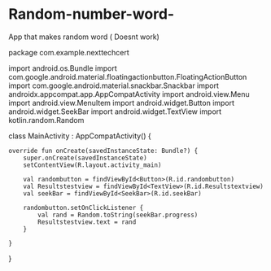 # Random-number-word-
App that makes random word ( Doesnt work)

package com.example.nexttechcert

import android.os.Bundle
import com.google.android.material.floatingactionbutton.FloatingActionButton
import com.google.android.material.snackbar.Snackbar
import androidx.appcompat.app.AppCompatActivity
import android.view.Menu
import android.view.MenuItem
import android.widget.Button
import android.widget.SeekBar
import android.widget.TextView
import kotlin.random.Random

class MainActivity : AppCompatActivity() {

    override fun onCreate(savedInstanceState: Bundle?) {
        super.onCreate(savedInstanceState)
        setContentView(R.layout.activity_main)

        val randombutton = findViewById<Button>(R.id.randombutton)
        val Resultstestview = findViewById<TextView>(R.id.Resultstextview)
        val seekBar = findViewById<SeekBar>(R.id.seekBar)

        randombutton.setOnClickListener {
            val rand = Random.toString(seekBar.progress)
            Resultstestview.text = rand
        }

    }
}
